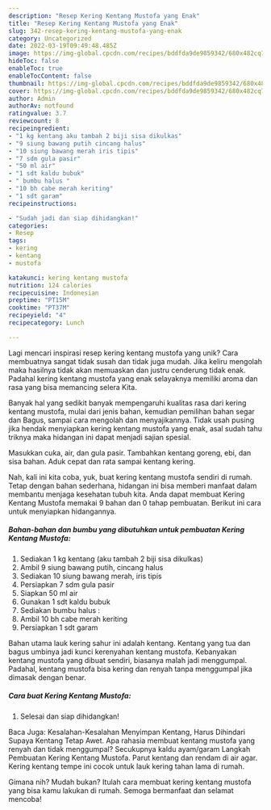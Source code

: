 ```yaml
---
description: "Resep Kering Kentang Mustofa yang Enak"
title: "Resep Kering Kentang Mustofa yang Enak"
slug: 342-resep-kering-kentang-mustofa-yang-enak
category: Uncategorized
date: 2022-03-19T09:49:48.485Z
image: https://img-global.cpcdn.com/recipes/bddfda9de9859342/680x482cq70/kering-kentang-mustofa-foto-resep-utama.jpg
hideToc: false
enableToc: true
enableTocContent: false
thumbnail: https://img-global.cpcdn.com/recipes/bddfda9de9859342/680x482cq70/kering-kentang-mustofa-foto-resep-utama.jpg
cover: https://img-global.cpcdn.com/recipes/bddfda9de9859342/680x482cq70/kering-kentang-mustofa-foto-resep-utama.jpg
author: Admin
authorAv: notfound
ratingvalue: 3.7
reviewcount: 8
recipeingredient:
- "1 kg kentang aku tambah 2 biji sisa dikulkas"
- "9 siung bawang putih cincang halus"
- "10 siung bawang merah iris tipis"
- "7 sdm gula pasir"
- "50 ml air"
- "1 sdt kaldu bubuk"
- " bumbu halus "
- "10 bh cabe merah keriting"
- "1 sdt garam"
recipeinstructions:

- "Sudah jadi dan siap dihidangkan!"
categories:
- Resep
tags:
- kering
- kentang
- mustofa

katakunci: kering kentang mustofa 
nutrition: 124 calories
recipecuisine: Indonesian
preptime: "PT15M"
cooktime: "PT37M"
recipeyield: "4"
recipecategory: Lunch

---
```





Lagi mencari inspirasi resep kering kentang mustofa yang unik? Cara membuatnya sangat tidak susah dan tidak juga mudah. Jika keliru mengolah maka hasilnya tidak akan memuaskan dan justru cenderung tidak enak. Padahal kering kentang mustofa yang enak selayaknya memiliki aroma dan rasa yang bisa memancing selera Kita.





Banyak hal yang sedikit banyak mempengaruhi kualitas rasa dari kering kentang mustofa, mulai dari jenis bahan, kemudian pemilihan bahan segar dan Bagus, sampai cara mengolah dan menyajikannya. Tidak usah pusing jika hendak menyiapkan kering kentang mustofa yang enak,      asal sudah tahu triknya maka hidangan ini dapat menjadi sajian spesial.














Masukkan cuka, air, dan gula pasir. Tambahkan kentang goreng, ebi, dan sisa bahan. Aduk cepat dan rata sampai kentang kering.






Nah, kali ini kita coba, yuk, buat kering kentang mustofa sendiri di rumah. Tetap dengan bahan sederhana, hidangan ini bisa memberi manfaat dalam membantu menjaga kesehatan tubuh kita. Anda dapat membuat Kering Kentang Mustofa memakai 9 bahan dan 0 tahap pembuatan. Berikut ini cara untuk menyiapkan hidangannya.

<!--inarticleads1-->

##### Bahan-bahan dan bumbu yang dibutuhkan untuk pembuatan Kering Kentang Mustofa:

1. Sediakan 1 kg kentang (aku tambah 2 biji sisa dikulkas)
1. Ambil 9 siung bawang putih, cincang halus
1. Sediakan 10 siung bawang merah, iris tipis
1. Persiapkan 7 sdm gula pasir
1. Siapkan 50 ml air
1. Gunakan 1 sdt kaldu bubuk
1. Sediakan  bumbu halus :
1. Ambil 10 bh cabe merah keriting
1. Persiapkan 1 sdt garam


Bahan utama lauk kering sahur ini adalah kentang. Kentang yang tua dan bagus umbinya jadi kunci kerenyahan kentang mustofa. Kebanyakan kentang mustofa yang dibuat sendiri, biasanya malah jadi menggumpal. Padahal, kentang mustofa bisa kering dan renyah tanpa menggumpal jika dimasak dengan benar. 

<!--inarticleads2-->

##### Cara buat Kering Kentang Mustofa:


1. Selesai dan siap dihidangkan!

Baca Juga: Kesalahan-Kesalahan Menyimpan Kentang, Harus Dihindari Supaya Kentang Tetap Awet. Apa rahasia membuat kentang mustofa yang renyah dan tidak menggumpal? Secukupnya kaldu ayam/garam Langkah Pembuatan Kering Kentang Mustofa. Parut kentang dan rendam di air agar. Kering kentang tempe ini cocok untuk lauk kering tahan lama di rumah. 

Gimana nih? Mudah bukan? Itulah cara membuat kering kentang mustofa yang bisa kamu lakukan di rumah. Semoga bermanfaat dan selamat mencoba!
